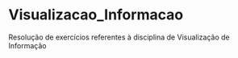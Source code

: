 # Visualizacao_Informacao
Resolução de exercícios referentes à disciplina de Visualização de Informação
